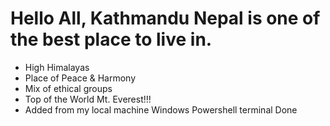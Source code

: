 # Hello All, Kathmandu Nepal is one of the best place to live in.

- High Himalayas
- Place of Peace & Harmony
- Mix of ethical groups
- Top of the World Mt. Everest!!!
- Added from my local machine Windows Powershell terminal
Done
